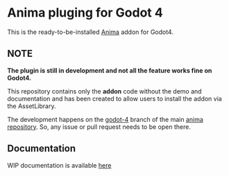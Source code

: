 # Anima pluging for Godot 4

This is the ready-to-be-installed [Anima](https://github.com/ceceppa/anima) addon for Godot4.

## NOTE

**The plugin is still in development and not all the feature works fine on Godot4.**

This repository contains only the **addon** code without the demo and documentation and has been created to allow users to install the addon via the AssetLibrary.

The development happens on the [godot-4](https://github.com/ceceppa/anima/tree/godot-4) branch of the main [anima repository](https://github.com/ceceppa/anima/). So, any issue or pull request needs to be open there.

## Documentation

WIP documentation is available [here](https://anima.ceceppa.me/docs/)